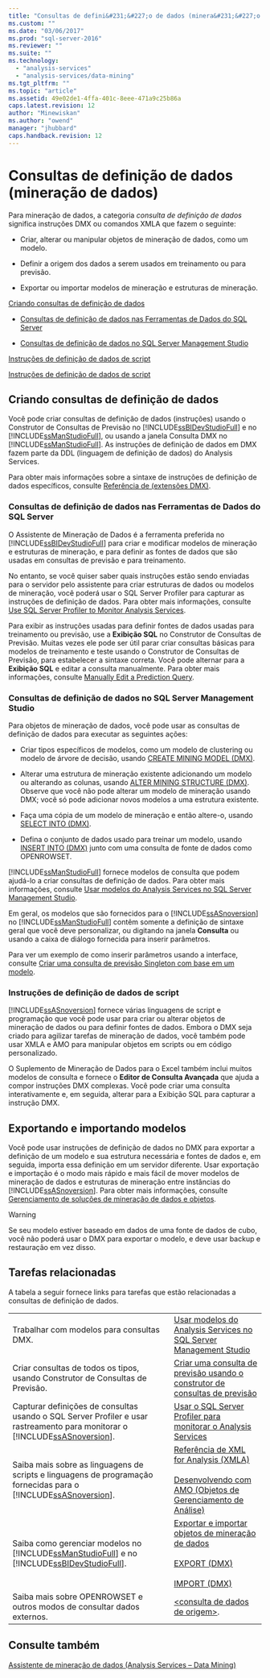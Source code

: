 ```yaml
---
title: "Consultas de defini&#231;&#227;o de dados (minera&#231;&#227;o de dados) | Microsoft Docs"
ms.custom: ""
ms.date: "03/06/2017"
ms.prod: "sql-server-2016"
ms.reviewer: ""
ms.suite: ""
ms.technology: 
  - "analysis-services"
  - "analysis-services/data-mining"
ms.tgt_pltfrm: ""
ms.topic: "article"
ms.assetid: 49e02de1-4ffa-401c-8eee-471a9c25b86a
caps.latest.revision: 12
author: "Minewiskan"
ms.author: "owend"
manager: "jhubbard"
caps.handback.revision: 12
---
```

# Consultas de defini&#231;&#227;o de dados (minera&#231;&#227;o de dados)
  Para mineração de dados, a categoria *consulta de definição de dados* significa instruções DMX ou comandos XMLA que fazem o seguinte:  
  
-   Criar, alterar ou manipular objetos de mineração de dados, como um modelo.  
  
-   Definir a origem dos dados a serem usados em treinamento ou para previsão.  
  
-   Exportar ou importar modelos de mineração e estruturas de mineração.  
  
 [Criando consultas de definição de dados](#bkmk_Create)  
  
-   [Consultas de definição de dados nas Ferramentas de Dados do SQL Server](#bkmk_ssdt)  
  
-   [Consultas de definição de dados no SQL Server Management Studio](#bkmk_SSMS)  
  
 [Instruções de definição de dados de script](#bkmk_Scripts)  
  
 [Instruções de definição de dados de script](#bkmk_Export)  
  
##  <a name="bkmk_Create"></a> Criando consultas de definição de dados  
 Você pode criar consultas de definição de dados (instruções) usando o Construtor de Consultas de Previsão no [!INCLUDE[ssBIDevStudioFull](../../includes/ssbidevstudiofull-md.md)] e no [!INCLUDE[ssManStudioFull](../../includes/ssmanstudiofull-md.md)], ou usando a janela Consulta DMX no [!INCLUDE[ssManStudioFull](../../includes/ssmanstudiofull-md.md)]. As instruções de definição de dados em DMX fazem parte da DDL (linguagem de definição de dados) do Analysis Services.  
  
 Para obter mais informações sobre a sintaxe de instruções de definição de dados específicos, consulte [Referência de &#40;extensões DMX&#41;](../../dmx/data-mining-extensions-dmx-reference.md).  
  
###  <a name="bkmk_ssdt"></a> Consultas de definição de dados nas Ferramentas de Dados do SQL Server  
 O Assistente de Mineração de Dados é a ferramenta preferida no [!INCLUDE[ssBIDevStudioFull](../../includes/ssbidevstudiofull-md.md)] para criar e modificar modelos de mineração e estruturas de mineração, e para definir as fontes de dados que são usadas em consultas de previsão e para treinamento.  
  
 No entanto, se você quiser saber quais instruções estão sendo enviadas para o servidor pelo assistente para criar estruturas de dados ou modelos de mineração, você poderá usar o SQL Server Profiler para capturar as instruções de definição de dados. Para obter mais informações, consulte [Use SQL Server Profiler to Monitor Analysis Services](../../analysis-services/instances/use-sql-server-profiler-to-monitor-analysis-services.md).  
  
 Para exibir as instruções usadas para definir fontes de dados usadas para treinamento ou previsão, use a **Exibição SQL** no Construtor de Consultas de Previsão. Muitas vezes ele pode ser útil parar criar consultas básicas para modelos de treinamento e teste usando o Construtor de Consultas de Previsão, para estabelecer a sintaxe correta. Você pode alternar para a **Exibição SQL** e editar a consulta manualmente. Para obter mais informações, consulte [Manually Edit a Prediction Query](../../analysis-services/data-mining/manually-edit-a-prediction-query.md).  
  
###  <a name="bkmk_SSMS"></a> Consultas de definição de dados no SQL Server Management Studio  
 Para objetos de mineração de dados, você pode usar as consultas de definição de dados para executar as seguintes ações:  
  
-   Criar tipos específicos de modelos, como um modelo de clustering ou modelo de árvore de decisão, usando [CREATE MINING MODEL &#40;DMX&#41;](../../dmx/create-mining-model-dmx.md).  
  
-   Alterar uma estrutura de mineração existente adicionando um modelo ou alterando as colunas, usando [ALTER MINING STRUCTURE &#40;DMX&#41;](../../dmx/alter-mining-structure-dmx.md). Observe que você não pode alterar um modelo de mineração usando DMX; você só pode adicionar novos modelos a uma estrutura existente.  
  
-   Faça uma cópia de um modelo de mineração e então altere-o, usando [SELECT INTO &#40;DMX&#41;](../../dmx/select-into-dmx.md).  
  
-   Defina o conjunto de dados usado para treinar um modelo, usando [INSERT INTO &#40;DMX&#41;](../../dmx/insert-into-dmx.md) junto com uma consulta de fonte de dados como OPENROWSET.  
  
 [!INCLUDE[ssManStudioFull](../../includes/ssmanstudiofull-md.md)] fornece modelos de consulta que podem ajudá-lo a criar consultas de definição de dados. Para obter mais informações, consulte [Usar modelos do Analysis Services no SQL Server Management Studio](../../analysis-services/instances/use-analysis-services-templates-in-sql-server-management-studio.md).  
  
 Em geral, os modelos que são fornecidos para o [!INCLUDE[ssASnoversion](../../includes/ssasnoversion-md.md)] no [!INCLUDE[ssManStudioFull](../../includes/ssmanstudiofull-md.md)] contêm somente a definição de sintaxe geral que você deve personalizar, ou digitando na janela **Consulta** ou usando a caixa de diálogo fornecida para inserir parâmetros.  
  
 Para ver um exemplo de como inserir parâmetros usando a interface, consulte [Criar uma consulta de previsão Singleton com base em um modelo](../../analysis-services/data-mining/create-a-singleton-prediction-query-from-a-template.md).  
  
###  <a name="bkmk_Scripts"></a> Instruções de definição de dados de script  
 [!INCLUDE[ssASnoversion](../../includes/ssasnoversion-md.md)] fornece várias linguagens de script e programação que você pode usar para criar ou alterar objetos de mineração de dados ou para definir fontes de dados.  Embora o DMX seja criado para agilizar tarefas de mineração de dados, você também pode usar XMLA e AMO para manipular objetos em scripts ou em código personalizado.  
  
 O Suplemento de Mineração de Dados para o Excel também inclui muitos modelos de consulta e fornece o **Editor de Consulta Avançada** que ajuda a compor instruções DMX complexas. Você pode criar uma consulta interativamente e, em seguida, alterar para a Exibição SQL para capturar a instrução DMX.  
  
##  <a name="bkmk_Export"></a> Exportando e importando modelos  
 Você pode usar instruções de definição de dados no DMX para exportar a definição de um modelo e sua estrutura necessária e fontes de dados e, em seguida, importa essa definição em um servidor diferente. Usar exportação e importação é o modo mais rápido e mais fácil de mover modelos de mineração de dados e estruturas de mineração entre instâncias do [!INCLUDE[ssASnoversion](../../includes/ssasnoversion-md.md)]. Para obter mais informações, consulte [Gerenciamento de soluções de mineração de dados e objetos](../../analysis-services/data-mining/management-of-data-mining-solutions-and-objects.md).  
  
> [!WARNING]  
>  Se seu modelo estiver baseado em dados de uma fonte de dados de cubo, você não poderá usar o DMX para exportar o modelo, e deve usar backup e restauração em vez disso.  
  
##  <a name="bkmk_Tasks"></a> Tarefas relacionadas  
 A tabela a seguir fornece links para tarefas que estão relacionadas a consultas de definição de dados.  
  
|||  
|-|-|  
|Trabalhar com modelos para consultas DMX.|[Usar modelos do Analysis Services no SQL Server Management Studio](../../analysis-services/instances/use-analysis-services-templates-in-sql-server-management-studio.md)|  
|Criar consultas de todos os tipos, usando Construtor de Consultas de Previsão.|[Criar uma consulta de previsão usando o construtor de consultas de previsão](../../analysis-services/data-mining/create-a-prediction-query-using-the-prediction-query-builder.md)|  
|Capturar definições de consultas usando o SQL Server Profiler e usar rastreamento para monitorar o [!INCLUDE[ssASnoversion](../../includes/ssasnoversion-md.md)].|[Usar o SQL Server Profiler para monitorar o Analysis Services](../../analysis-services/instances/use-sql-server-profiler-to-monitor-analysis-services.md)|  
|Saiba mais sobre as linguagens de scripts e linguagens de programação fornecidas para o [!INCLUDE[ssASnoversion](../../includes/ssasnoversion-md.md)].|[Referência de XML for Analysis &#40;XMLA&#41;](../../analysis-services/xmla/xml-for-analysis-xmla-reference.md)<br /><br /> [Desenvolvendo com AMO &#40;Objetos de Gerenciamento de Análise&#41;](../../analysis-services/multidimensional-models/analysis-management-objects/developing-with-analysis-management-objects-amo.md)|  
|Saiba como gerenciar modelos no [!INCLUDE[ssManStudioFull](../../includes/ssmanstudiofull-md.md)] e no [!INCLUDE[ssBIDevStudioFull](../../includes/ssbidevstudiofull-md.md)].|[Exportar e importar objetos de mineração de dados](../../analysis-services/data-mining/export-and-import-data-mining-objects.md)<br /><br /> [EXPORT &#40;DMX&#41;](../../dmx/export-dmx.md)<br /><br /> [IMPORT &#40;DMX&#41;](../../dmx/import-dmx.md)|  
|Saiba mais sobre OPENROWSET e outros modos de consultar dados externos.|[&#60;consulta de dados de origem&#62;](../Topic/%3Csource%20data%20query%3E.md).|  
  
## Consulte também  
 [Assistente de mineração de dados &#40;Analysis Services – Data Mining&#41;](../../analysis-services/data-mining/data-mining-wizard-analysis-services-data-mining.md)  
  
  